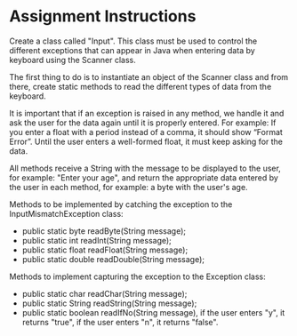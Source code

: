 # Assignment Instructions
Create a class called "Input". This class must be used to control the different exceptions that can appear in Java when entering data by keyboard using the Scanner class.

The first thing to do is to instantiate an object of the Scanner class and from there, create static methods to read the different types of data from the keyboard.

It is important that if an exception is raised in any method, we handle it and ask the user for the data again until it is properly entered. For example: If you enter a float with a period instead of a comma, it should show “Format Error”. Until the user enters a well-formed float, it must keep asking for the data.

All methods receive a String with the message to be displayed to the user, for example: "Enter your age", and return the appropriate data entered by the user in each method, for example: a byte with the user's age.

Methods to be implemented by catching the exception to the InputMismatchException class:

- public static byte readByte(String message);
- public static int readInt(String message);
- public static float readFloat(String message);
- public static double readDouble(String message);

Methods to implement capturing the exception to the Exception class:

- public static char readChar(String message);
- public static String readString(String message);
- public static boolean readIfNo(String message), if the user enters "y", it returns "true", if the user enters "n", it returns "false".